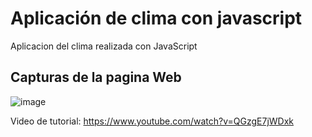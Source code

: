 # Aplicación de clima con javascript
Aplicacion del clima realizada con JavaScript



## Capturas de la pagina Web
![image](https://github.com/ztevenx100/js_weather-app-1/assets/50757337/fda7bbd5-bad6-42ba-b754-5dac40d06e6c)

Video de tutorial: https://www.youtube.com/watch?v=QGzgE7jWDxk
